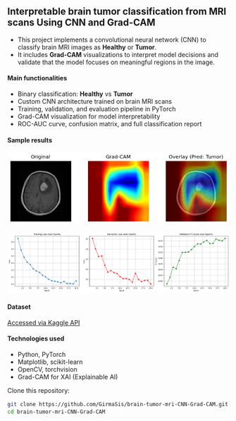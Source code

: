 ## Interpretable brain tumor classification from MRI scans Using CNN and Grad-CAM

- This project implements a convolutional neural network (CNN) to classify brain MRI images as **Healthy** or **Tumor**. 
- It includes **Grad-CAM** visualizations to interpret model decisions and validate that the model focuses on meaningful regions in the image.

#### Main functionalities

- Binary classification: **Healthy** vs **Tumor**
- Custom CNN architecture trained on brain MRI scans
- Training, validation, and evaluation pipeline in PyTorch
- Grad-CAM visualization for model interpretability
- ROC-AUC curve, confusion matrix, and full classification report

#### Sample results

<p align="left">
  <img src="https://github.com/GirmaSis/brain-tumor-mri-CNN-Grad-CAM/blob/main/plots/gradcam_sample_1.png" /> </p>
<p align="center">  
  <img src="https://github.com/GirmaSis/brain-tumor-mri-CNN-Grad-CAM/blob/main/plots/training_metrics.png" />
</p>

#### Dataset

[Accessed via Kaggle API](https://www.kaggle.com/datasets/murtozalikhon/brain-tumor-multimodal-image-ct-and-mri/data)

#### Technologies used

- Python, PyTorch
- Matplotlib, scikit-learn
- OpenCV, torchvision
- Grad-CAM for XAI (Explainable AI)

Clone this repository:

```bash
git clone https://github.com/GirmaSis/brain-tumor-mri-CNN-Grad-CAM.git
cd brain-tumor-mri-CNN-Grad-CAM
